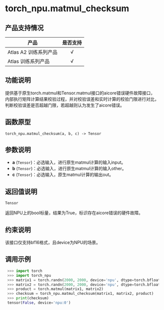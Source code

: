 # torch_npu.matmul_checksum
## 产品支持情况

| 产品                                                         | 是否支持 |
| ------------------------------------------------------------ | :------: |
| Atlas A2 训练系列产品  | √   |
| Atlas 训练系列产品                                       |    √     |

## 功能说明

提供基于原生torch.matmul和Tensor.matmul接口的aicore错误硬件故障接口，内部执行矩阵计算结果校验过程，并对校验误差和实时计算的校验门限进行对比，判断校验误差是否超越门限，若超越则认为发生了aicore错误。

## 函数原型

```
torch_npu.matmul_checksum(a, b, c) -> Tensor
```

## 参数说明

- **a** (`Tensor`)：必选输入，进行原生matmul计算的输入input。
- **b** (`Tensor`)：必选输入，进行原生matmul计算的输入other。
- **c** (`Tensor`)：必选输入，原生matmul计算的输出out。

## 返回值说明
`Tensor`

返回NPU上的bool标量，结果为True，标识存在aicore错误的硬件故障。

## 约束说明

该接口仅支持bf16格式，且device为NPU的场景。

## 调用示例


   ```python
    >>> import torch
    >>> import torch_npu
    >>> matrix1 = torch.randn(2000, 2000, device='npu', dtype=torch.bfloat16)
    >>> matrix2 = torch.randn(2000, 2000, device='npu', dtype=torch.bfloat16)
    >>> product = torch.matmul(matrix1, matrix2)
    >>> checksum = torch_npu.matmul_checksum(matrix1, matrix2, product)
    >>> print(checksum)
    tensor(False, device='npu:0')
   ```
